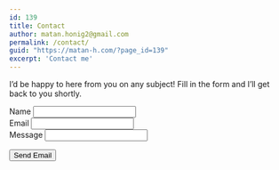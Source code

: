 ```yaml
---
id: 139
title: Contact
author: matan.honig2@gmail.com
permalink: /contact/
guid: "https://matan-h.com/?page_id=139"
excerpt: 'Contact me'
---
```


I’d be happy to here from you on any subject! Fill in the form and I’ll get back to you shortly.

<link rel="stylesheet" href="/assets/css/contact.css">
<script type="text/javascript"
  src="https://cdn.jsdelivr.net/npm/@emailjs/browser@3/dist/email.min.js"></script>
<script type="text/javascript">
    emailjs.init('{{site.env.EMAILJS_SITEKEY}}')
</script>

<script src="https://www.google.com/recaptcha/api.js" async defer></script>
<form id="form">
    <div class="field">
      <label for="name">Name</label>
      <input type="text" name="name" id="name" required>
    </div>
    <div class="field"> 
      <label for="email">Email</label>
      <input type="email" name="email" id="email" required>
    </div>
    <div class="field">
      <label for="message">Message</label>
      <input type="text" name="message" id="message" required>
    </div>

<div class="field">
    <div class="g-recaptcha" data-sitekey="{{site.env.RECAPTCHA_SITEKEY | default: '6LeIxAcTAAAAAJcZVRqyHh71UMIEGNQ_MXjiZKhI'}}"></div>
    <!-- 6LeIxAcTAAAAAJcZVRqyHh71UMIEGNQ_MXjiZKhI is a test key for recaptcha -->
</div>

<input type="submit" id="button" class='btn' value="Send Email" style="margin-top: 15px;">
  </form> 
<script>
    const btn = document.getElementById('button');
    document.getElementById('form').addEventListener('submit', function(event) {
    event.preventDefault();
    btn.value = 'Sending...';
    const serviceID = 'default_service';
    const templateID = 'matan_h_contact_form';
    //
    emailjs.sendForm(serviceID, templateID, this)
    .then(() => {
    btn.value = 'Send Email';
    document.getElementById("form").hidden = true;
    document.getElementById("thank-you").hidden = false
    }, (err) => {
    btn.value = 'Send Email';
    alert(JSON.stringify(err));
    });
    });
</script>
<div class="thank-you" id="thank-you" hidden>
    <h1>Thanks for contacting me!</h1>
    <p>I will be in touch with you shortly</p>
</div>
